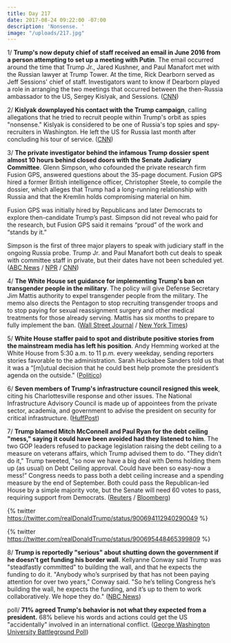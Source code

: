 ```yaml
---
title: Day 217
date: 2017-08-24 09:22:00 -07:00
description: 'Nonsense. '
image: "/uploads/217.jpg"
---
```


1/ **Trump's now deputy chief of staff received an email in June 2016 from a person attempting to set up a meeting with Putin**. The email occurred around the time that Trump Jr., Jared Kushner, and Paul Manafort met with the Russian lawyer at Trump Tower. At the time, Rick Dearborn served as Jeff Sessions' chief of staff. Investigators want to know if Dearborn played a role in arranging the two meetings that occurred between the then-Russia ambassador to the US, Sergey Kislyak, and Sessions. ([CNN](http://www.cnn.com/2017/08/23/politics/donald-trump-rick-dearborn-email-russia-investigation/index.html))

2/ **Kislyak downplayed his contact with the Trump campaign**, calling allegations that he tried to recruit people within Trump's orbit as spies "nonsense." Kislyak is considered to be one of Russia's top spies and spy-recruiters in Washington. He left the US for Russia last month after concluding his tour of service. ([CNN](http://www.cnn.com/2017/08/23/politics/ex-russian-diplomat-sergey-kislyak-cnn-interview/index.html))

3/ **The private investigator behind the infamous Trump dossier spent almost 10 hours behind closed doors with the Senate Judiciary Committee**. Glenn Simpson, who cofounded the private research firm Fusion GPS, answered questions about the 35-page document. Fusion GPS hired a former British intelligence officer, Christopher Steele, to compile the dossier, which alleges that Trump had a long-running relationship with Russia and that the Kremlin holds compromising material on him.

Fusion GPS was initially hired by Republicans and later Democrats to explore then-candidate Trump’s past. Simpson did not reveal who paid for the research, but Fusion GPS said it remains “proud” of the work and “stands by it.”

Simpson is the first of three major players to speak with judiciary staff in the ongoing Russia probe. Trump Jr. and Paul Manafort both cut deals to speak with committee staff in private, but their dates have not been scheduled yet. ([ABC News](http://abcnews.go.com/Politics/attorney-glenn-simpson-reveal-clients-trump-dossier-investigators/story?id=49367909) / [NPR](http://www.npr.org/2017/08/23/545289362/researcher-behind-unverified-trump-dossier-meets-senate-investigators) / [CNN](http://www.cnn.com/2017/08/22/politics/glenn-simpson-senate-judiciary-investigators/index.html))

4/ **The White House set guidance for implementing Trump's ban on transgender people in the military**. The policy will give Defense Secretary Jim Mattis authority to expel transgender people from the military. The memo also directs the Pentagon to stop recruiting transgender troops and to stop paying for sexual reassignment surgery and other medical treatments for those already serving. Mattis has six months to prepare to fully implement the ban. ([Wall Street Journal](https://www.wsj.com/articles/white-house-sets-rules-for-military-transgender-ban-1503534757) / [New York Times](https://www.nytimes.com/2017/08/23/us/politics/trump-military-transgender-ban.html?_r=0))

5/ **White House staffer paid to spot and distribute positive stories from the mainstream media has left his position**. Andy Hemming worked at the White House from 5:30 a.m. to 11 p.m. every weekday, sending reporters stories favorable to the administration. Sarah Huckabee Sanders told us that it was a “\[m\]utual decision that he could best help promote the president’s agenda on the outside." ([Politico](http://www.politico.com/tipsheets/playbook/2017/08/24/scoop-andy-hemming-out-at-wh-trumps-heated-calls-with-senators-the-juice-perry-bringing-family-and-friends-on-trip-abroad-risa-heller-drops-kushner-cos-as-a-client-jay-solomons-new-job-222038))

6/ **Seven members of Trump's infrastructure council resigned this week**, citing his Charlottesville response and other issues. The National Infrastructure Advisory Council is made up of appointees from the private sector, academia, and government to advise the president on security for critical infrastructure. ([HuffPost](http://www.huffingtonpost.com/entry/infrastructure-advisers-trump-homeland-security_us_599ddf67e4b0821444c07fb9?ncid=tweetlnkushpmg00000067))

7/ **Trump blamed Mitch McConnell and Paul Ryan for the debt ceiling "mess," saying it could have been avoided had they listened to him**. The two GOP leaders refused to package legislation raising the debt ceiling to a measure on veterans affairs, which Trump advised them to do. "They didn’t do it," Trump tweeted, "so now we have a big deal with Dems holding them up (as usual) on Debt Ceiling approval. Could have been so easy-now a mess!” Congress needs to pass both a debt ceiling increase and a spending measure by the end of September. Both could pass the Republican-led House by a simple majority vote, but the Senate will need 60 votes to pass, requiring support from Democrats. ([Reuters](https://www.reuters.com/article/us-usa-trump-budget-idUSKCN1B41RT) / [Bloomberg](https://www.bloomberg.com/news/articles/2017-08-24/trump-blames-debt-ceiling-mess-on-gop-leaders-in-congress))

{% twitter https://twitter.com/realDonaldTrump/status/900694112940290049 %}

{% twitter https://twitter.com/realDonaldTrump/status/900695448465399809 %}

8/ **Trump is reportedly "serious" about shutting down the government if he doesn't get funding his border wall**. Kellyanne Conway said Trump was "steadfastly committed" to building the wall, and that he expects the funding to do it. "Anybody who’s surprised by that has not been paying attention for over two years," Conway said. "So he’s telling Congress he’s building the wall, he expects the funding, and it’s up to them to work collaboratively. We hope they do." ([NBC News](https://www.nbcnews.com/politics/donald-trump/trump-team-escalates-threats-shutdown-government-n795506))

poll/ **71% agreed Trump's behavior is not what they expected from a president.** 68% believe his words and actions could get the US "accidentally" involved in an international conflict. ([George Washington University Battleground Poll](https://mediarelations.gwu.edu/new-gw-battleground-poll-finds-widespread-public-concern-about-president-trump%E2%80%99s-behavior))